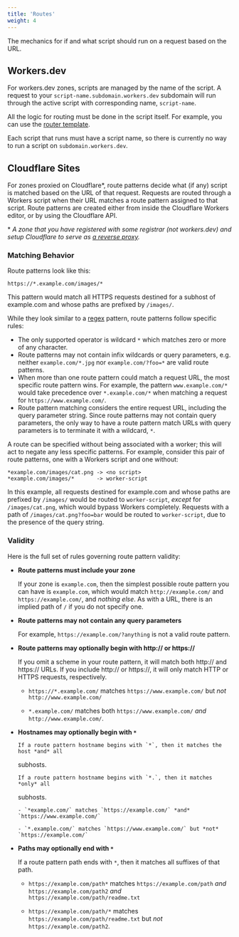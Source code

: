 ```yaml
---
title: 'Routes'
weight: 4
---
```


The mechanics for if and what script should run on a request based on the URL.

## Workers.dev

For workers.dev zones, scripts are managed by the name of the script. A request to your `script-name.subdomain.workers.dev` subdomain will run through the active script with corresponding name, `script-name`.

All the logic for routing must be done in the script itself. For example, you can use the [router template](https://github.com/cloudflare/worker-template-router).

Each script that runs must have a script name, so there is currently no way to run a script on `subdomain.workers.dev`.

## Cloudflare Sites

For zones proxied on Cloudflare\*, route patterns decide what (if any) script is matched based on the URL of that request. Requests are routed through a Workers script when their URL matches a route pattern assigned to that script. Route patterns are created either from inside the Cloudflare Workers editor, or by using the Cloudflare API.

\* _A zone that you have registered with some registrar (not workers.dev) and setup Cloudflare to serve as [a reverse proxy](https://www.cloudflare.com/learning/cdn/glossary/reverse-proxy/)._

### Matching Behavior

Route patterns look like this:

```
https://*.example.com/images/*
```

This pattern would match all HTTPS requests destined for a subhost of
example.com and whose paths are prefixed by `/images/`.

While they look similar to a [regex](https://en.wikipedia.org/wiki/Regular_expression) pattern, route patterns follow specific rules:

- The only supported operator is wildcard `*` which matches zero or more of any character.
- Route patterns may not contain infix wildcards or query parameters, e.g.
  neither `example.com/*.jpg` nor `example.com/?foo=*` are valid route patterns.
- When more than one route pattern could match a request URL, the most specific
  route pattern wins. For example, the pattern `www.example.com/*` would take
  precedence over `*.example.com/*` when matching a request for
  `https://www.example.com/`.
- Route pattern matching considers the entire request URL, including the query
  parameter string. Since route patterns may not contain query parameters, the
  only way to have a route pattern match URLs with query parameters is to
  terminate it with a wildcard, `*`.

A route can be specified without being associated with a worker; this will act to negate any less specific patterns. For example, consider this pair of route patterns, one with a Workers script and one without:

```
*example.com/images/cat.png -> <no script>
*example.com/images/*       -> worker-script
```

In this example, all requests destined for example.com and whose paths are prefixed by `/images/` would be routed to `worker-script`, _except_ for `/images/cat.png`, which would bypass Workers completely. Requests with a path of `/images/cat.png?foo=bar` would be routed to `worker-script`, due to the presence of the query string.

### Validity

Here is the full set of rules governing route pattern validity:

- **Route patterns must include your zone**

  If your zone is `example.com`, then the simplest possible route pattern you
  can have is `example.com`, which would match `http://example.com/` and
  `https://example.com/`, and _nothing else_.
  As with a URL, there is an implied path of `/` if you do not specify one.

- **Route patterns may not contain any query parameters**

  For example, `https://example.com/?anything` is not a valid route pattern.

- **Route patterns may optionally begin with http:// or https://**

  If you omit a scheme in your route pattern, it will match both http:// and
  https:// URLs. If you include http:// or https://, it will only match HTTP
  or HTTPS requests, respectively.

  - `https://*.example.com/` matches `https://www.example.com/` but _not_
    `http://www.example.com/`

  - `*.example.com/` matches both `https://www.example.com/` _and_
    `http://www.example.com/`.

- **Hostnames may optionally begin with `*`**

      If a route pattern hostname begins with `*`, then it matches the host *and* all

  subhosts.

      If a route pattern hostname begins with `*.`, then it matches *only* all

  subhosts.

      - `*example.com/` matches `https://example.com/` *and* `https://www.example.com/`

      - `*.example.com/` matches `https://www.example.com/` but *not*
      `https://example.com/`

- **Paths may optionally end with `*`**

  If a route pattern path ends with `*`, then it matches all suffixes of that
  path.

  - `https://example.com/path*` matches `https://example.com/path` _and_
    `https://example.com/path2` _and_ `https://example.com/path/readme.txt`

  - `https://example.com/path/*` matches `https://example.com/path/readme.txt`
    but _not_ `https://example.com/path2`.

